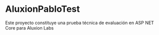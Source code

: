 # AluxionPabloTest
Este proyecto constituye una prueba técnica de evaluación en ASP NET Core para Aluxion Labs
